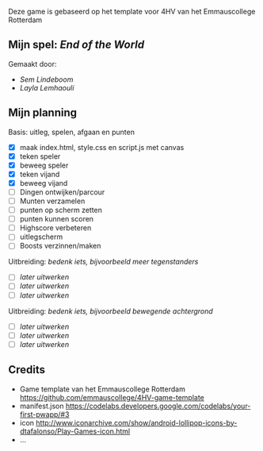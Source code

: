 Deze game is gebaseerd op het template voor 4HV van het Emmauscollege Rotterdam

## Mijn spel: *End of the World*
Gemaakt door:
- *Sem Lindeboom*
- *Layla Lemhaouli*

## Mijn planning

Basis: uitleg, spelen, afgaan en punten
- [x] maak index.html, style.css en script.js met canvas
- [x] teken speler
- [x] beweeg speler
- [x] teken vijand
- [x] beweeg vijand
- [ ] Dingen ontwijken/parcour
- [ ] Munten verzamelen
- [ ] punten op scherm zetten
- [ ] punten kunnen scoren
- [ ] Highscore verbeteren
- [ ] uitlegscherm
- [ ] Boosts verzinnen/maken

Uitbreiding: *bedenk iets, bijvoorbeeld meer tegenstanders*
- [ ] *later uitwerken*
- [ ] *later uitwerken*
- [ ] *later uitwerken*

Uitbreiding: *bedenk iets, bijvoorbeeld bewegende achtergrond*
- [ ] *later uitwerken*
- [ ] *later uitwerken*
- [ ] *later uitwerken*

## Credits
- Game template van het Emmauscollege Rotterdam https://github.com/emmauscollege/4HV-game-template
- manifest.json https://codelabs.developers.google.com/codelabs/your-first-pwapp/#3
- icon http://www.iconarchive.com/show/android-lollipop-icons-by-dtafalonso/Play-Games-icon.html
- ...
